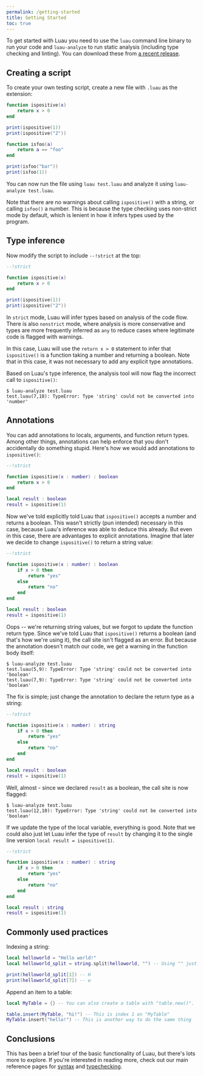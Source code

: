 ```yaml
---
permalink: /getting-started
title: Getting Started
toc: true
---
```


To get started with Luau you need to use the `luau` command line binary to run your code and `luau-analyze` to run static analysis (including type checking and linting). You can download these from [a recent release](https://github.com/luau-lang/luau/releases).

## Creating a script

To create your own testing script, create a new file with `.luau` as the extension:

```lua
function ispositive(x)
    return x > 0
end

print(ispositive(1))
print(ispositive("2"))

function isfoo(a)
    return a == "foo"
end

print(isfoo("bar"))
print(isfoo(1))
```

You can now run the file using `luau test.luau` and analyze it using `luau-analyze test.luau`.

Note that there are no warnings about calling ``ispositive()`` with a string, or calling ``isfoo()`` a number. This is because the type checking uses non-strict mode by default, which is lenient in how it infers types used by the program.

## Type inference

Now modify the script to include ``--!strict`` at the top:

```lua
--!strict

function ispositive(x)
    return x > 0
end

print(ispositive(1))
print(ispositive("2"))
```

In ``strict`` mode, Luau will infer types based on analysis of the code flow. There is also ``nonstrict`` mode, where analysis is more conservative and types are more frequently inferred as ``any`` to reduce cases where legitimate code is flagged with warnings.

In this case, Luau will use the ``return x > 0`` statement to infer that ``ispositive()`` is a function taking a number and returning a boolean. Note that in this case, it was not necessary to add any explicit type annotations.

Based on Luau's type inference, the analysis tool will now flag the incorrect call to ``ispositive()``:

```
$ luau-analyze test.luau
test.luau(7,18): TypeError: Type 'string' could not be converted into 'number'
```

## Annotations

You can add annotations to locals, arguments, and function return types. Among other things, annotations can help enforce that you don't accidentally do something stupid. Here's how we would add annotations to ``ispositive()``:

```lua
--!strict

function ispositive(x : number) : boolean
    return x > 0
end

local result : boolean
result = ispositive(1)

```

Now we've told explicitly told Luau that ``ispositive()`` accepts a number and returns a boolean. This wasn't strictly (pun intended) necessary in this case, because Luau's inference was able to deduce this already. But even in this case, there are advantages to explicit annotations. Imagine that later we decide to change ``ispositive()`` to return a string value:

```lua
--!strict

function ispositive(x : number) : boolean
    if x > 0 then
        return "yes"
    else
        return "no"
    end
end

local result : boolean
result = ispositive(1)
```

Oops -- we're returning string values, but we forgot to update the function return type. Since we've told Luau that ``ispositive()`` returns a boolean (and that's how we're using it), the call site isn't flagged as an error. But because the annotation doesn't match our code, we get a warning in the function body itself:

```
$ luau-analyze test.luau
test.luau(5,9): TypeError: Type 'string' could not be converted into 'boolean'
test.luau(7,9): TypeError: Type 'string' could not be converted into 'boolean'
```

The fix is simple; just change the annotation to declare the return type as a string:

```lua
--!strict

function ispositive(x : number) : string
    if x > 0 then
        return "yes"
    else
        return "no"
    end
end

local result : boolean
result = ispositive(1)
```

Well, almost - since we declared ``result`` as a boolean, the call site is now flagged:

```
$ luau-analyze test.luau
test.luau(12,10): TypeError: Type 'string' could not be converted into 'boolean'
```

If we update the type of the local variable, everything is good. Note that we could also just let Luau infer the type of ``result`` by changing it to the single line version ``local result = ispositive(1)``.

```lua
--!strict

function ispositive(x : number) : string
    if x > 0 then
        return "yes"
    else
        return "no"
    end
end

local result : string
result = ispositive(1)
```

## Commonly used practices
Indexing a string:

```lua
local helloworld = "Hello world!"
local helloworld_split = string.split(helloworld, "") -- Using "" just splits every character into it's own index in a table.

print(helloworld_split[1]) -- H
print(helloworld_split[7]) -- w
```

Append an item to a table:
```lua
local MyTable = {} -- You can also create a table with "table.new()".

table.insert(MyTable, "hi!") -- This is index 1 on "MyTable"
MyTable.insert("hello!") -- This is another way to do the same thing
```

## Conclusions

This has been a brief tour of the basic functionality of Luau, but there's lots more to explore. If you're interested in reading more, check out our main reference pages for [syntax](syntax) and [typechecking](typecheck).
